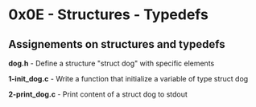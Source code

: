 # 0x0E - Structures - Typedefs

## Assignements on structures and typedefs

__dog.h__ - Define a structure "struct dog" with specific elements

__1-init_dog.c__ - Write a function that initialize a variable of type struct dog

__2-print_dog.c__ - Print content of a struct dog to stdout
